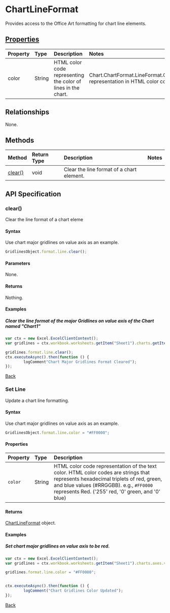 # ChartLineFormat
Provides access to the Office Art formatting for chart line elements.

## [Properties](#set-line)

| Property         | Type    |Description|Notes |
|:-----------------|:--------|:----------|:-----|
|color| String | HTML color code representing the color of lines in the chart. |Chart.ChartFormat.LineFormat.Color's representation in HTML color code.|

## Relationships
None.

## Methods
| Method     | Return Type    |Description|Notes  |
|:-----------------|:--------|:----------|:------|
|[clear()](#clear)|void |Clear the line format of a chart element.

## API Specification 
### clear()

Clear the line format of a chart eleme

#### Syntax
Use chart major gridlines on value axis as an example.
```js
GridlinesObject.format.line.clear();
```

#### Parameters
None.

#### Returns

Nothing.

#### Examples

##### Clear the line format of the major Gridlines on value axis of the Chart named "Chart1"

```js
var ctx = new Excel.ExcelClientContext();
var gridlines = ctx.workbook.worksheets.getItem("Sheet1").charts.getItem("Chart1").axes.valueaxis.majorGridlines;	

gridlines.format.line.clear();
ctx.executeAsync().then(function () {
		logComment"Chart Major Gridlines Format Cleared");
});
```
[Back](#methods)

### Set Line

Update a chart line formatting.

#### Syntax
Use chart major gridlines on value axis as an example.
```js
GridlinesObject.format.line.color = "#FF0000";

```

#### Properties
| Property         | Type    |Description|
|:-----------------|:--------|:----------|
|`color`|String|HTML color code representation of the text color. HTML color codes are strings that represents hexadecimal triplets of red, green, and blue values (#RRGGBB). e.g., `#FF0000` represents Red. ('255' red, '0' green, and '0' blue) |


#### Returns

[ChartLineFormat](resources/chartLinerangeformat.md) object. 

#### Examples

##### Set chart major gridlines on value axis to be red.
```js
var ctx = new Excel.ExcelClientContext();
var gridlines = ctx.workbook.worksheets.getItem("Sheet1").charts.axes.valueaxis.majorGridlines;

gridlines.format.line.color = "#FF0000";


ctx.executeAsync().then(function () {
		logComment("Chart Gridlines Color Updated");
});
```
[Back](#properties)